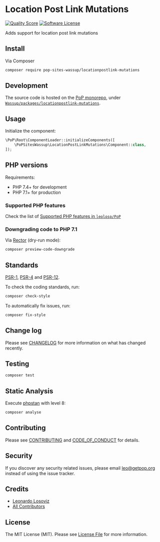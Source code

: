# Location Post Link Mutations

<!-- [![Build Status][ico-travis]][link-travis] -->
[![Quality Score][ico-code-quality]][link-code-quality]
[![Software License][ico-license]](LICENSE.md)

<!--
[![Latest Version on Packagist][ico-version]][link-packagist]
[![Coverage Status][ico-scrutinizer]][link-scrutinizer]
[![Total Downloads][ico-downloads]][link-downloads]
-->

Adds support for location post link mutations

## Install

Via Composer

``` bash
composer require pop-sites-wassup/locationpostlink-mutations
```

## Development

The source code is hosted on the [PoP monorepo](https://github.com/leoloso/PoP), under [`Wassup/packages/locationpostlink-mutations`](https://github.com/leoloso/PoP/tree/master/layers/Wassup/packages/locationpostlink-mutations).

## Usage

Initialize the component:

``` php
\PoP\Root\ComponentLoader::initializeComponents([
    \PoPSitesWassup\LocationPostLinkMutations\Component::class,
]);
```

## PHP versions

Requirements:

- PHP 7.4+ for development
- PHP 7.1+ for production

### Supported PHP features

Check the list of [Supported PHP features in `leoloso/PoP`](https://github.com/leoloso/PoP/#supported-php-features)

### Downgrading code to PHP 7.1

Via [Rector](https://github.com/rectorphp/rector) (dry-run mode):

```bash
composer preview-code-downgrade
```

## Standards

[PSR-1](https://www.php-fig.org/psr/psr-1), [PSR-4](https://www.php-fig.org/psr/psr-4) and [PSR-12](https://www.php-fig.org/psr/psr-12).

To check the coding standards, run:

``` bash
composer check-style
```

To automatically fix issues, run:

``` bash
composer fix-style
```

## Change log

Please see [CHANGELOG](CHANGELOG.md) for more information on what has changed recently.

## Testing

``` bash
composer test
```

## Static Analysis

Execute [phpstan](https://github.com/phpstan/phpstan) with level 8:

``` bash
composer analyse
```

## Contributing

Please see [CONTRIBUTING](CONTRIBUTING.md) and [CODE_OF_CONDUCT](CODE_OF_CONDUCT.md) for details.

## Security

If you discover any security related issues, please email leo@getpop.org instead of using the issue tracker.

## Credits

- [Leonardo Losoviz][link-author]
- [All Contributors][link-contributors]

## License

The MIT License (MIT). Please see [License File](LICENSE.md) for more information.

[ico-version]: https://img.shields.io/packagist/v/pop-sites-wassup/locationpostlink-mutations.svg?style=flat-square
[ico-license]: https://img.shields.io/badge/license-MIT-brightgreen.svg?style=flat-square
[ico-travis]: https://img.shields.io/travis/pop-sites-wassup/locationpostlink-mutations/master.svg?style=flat-square
[ico-scrutinizer]: https://img.shields.io/scrutinizer/coverage/g/pop-sites-wassup/locationpostlink-mutations.svg?style=flat-square
[ico-code-quality]: https://img.shields.io/scrutinizer/g/pop-sites-wassup/locationpostlink-mutations.svg?style=flat-square
[ico-downloads]: https://img.shields.io/packagist/dt/pop-sites-wassup/locationpostlink-mutations.svg?style=flat-square

[link-packagist]: https://packagist.org/packages/pop-sites-wassup/locationpostlink-mutations
[link-travis]: https://travis-ci.org/pop-sites-wassup/locationpostlink-mutations
[link-scrutinizer]: https://scrutinizer-ci.com/g/pop-sites-wassup/locationpostlink-mutations/code-structure
[link-code-quality]: https://scrutinizer-ci.com/g/pop-sites-wassup/locationpostlink-mutations
[link-downloads]: https://packagist.org/packages/pop-sites-wassup/locationpostlink-mutations
[link-author]: https://github.com/leoloso
[link-contributors]: ../../../../../../contributors
